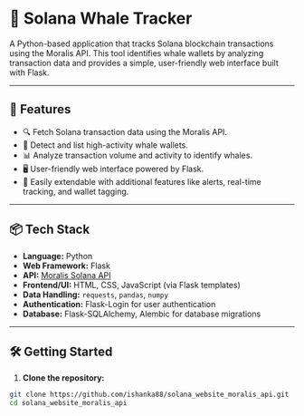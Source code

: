 # 🐋 Solana Whale Tracker

A Python-based application that tracks Solana blockchain transactions using the Moralis API. This tool identifies whale wallets by analyzing transaction data and provides a simple, user-friendly web interface built with Flask.

---

## 🚀 Features

- 🔍 Fetch Solana transaction data using the Moralis API.
- 🐳 Detect and list high-activity whale wallets.
- 📊 Analyze transaction volume and activity to identify whales.
- 🖥️ User-friendly web interface powered by Flask.
- 🔧 Easily extendable with additional features like alerts, real-time tracking, and wallet tagging.

---

## 📦 Tech Stack

- **Language:** Python
- **Web Framework:** Flask
- **API:** [Moralis Solana API](https://docs.moralis.io/)
- **Frontend/UI:** HTML, CSS, JavaScript (via Flask templates)
- **Data Handling:** `requests`, `pandas`, `numpy`
- **Authentication:** Flask-Login for user authentication
- **Database:** Flask-SQLAlchemy, Alembic for database migrations

---

## 🛠️ Getting Started

1. **Clone the repository:**

```bash
git clone https://github.com/ishanka88/solana_website_moralis_api.git
cd solana_website_moralis_api
